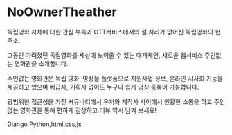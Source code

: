 # NoOwnerTheather

독립영화 자체에 대한 관심 부족과 OTT서비스에서의 설 자리가 없어진 독립영화의 현주소.

그동안 가려졌던 독립영화를 세상에 보여줄 수 있는 매개체인, 새로운 웹서비스 주인없는 영화관을 소개합니다.

주인없는 영화관은 독립 영화, 영상물 플랫폼으로 지원사업 정보, 온라인 시사회 기능을 제공하고 있으며 배급사, 기획사 없이도 누구나 쉽게 영상 등록이 가능합니다.

광범위한 접근성을 가진 커뮤니티에서 유저와 제작사 사이에서 원활한 소통을 하고 주인없는 영화관을 통해 편하게 감상하고 리뷰 역시 남겨 보세요!

Django,Python,html,css,js 

